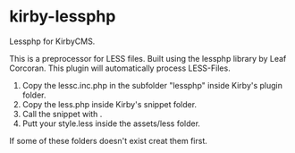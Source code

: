 kirby-lessphp
=============

Lessphp for KirbyCMS.

This is a preprocessor for LESS files.
Built using the lessphp library by Leaf Corcoran.
This plugin will automatically process LESS-Files.


1. Copy the lessc.inc.php in the subfolder "lessphp" inside Kirby's plugin folder. 
2. Copy the less.php inside Kirby's snippet folder.
3. Call the snippet with 	<?php snippet('less') ?>.
4. Putt your style.less inside the assets/less folder.

If some of these folders doesn't exist creat them first.
